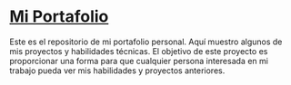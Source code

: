 # [Mi Portafolio](https://diegozdgl10.github.io/mi-portafolio/)

Este es el repositorio de mi portafolio personal. Aquí muestro algunos de mis proyectos y habilidades técnicas. El objetivo de este proyecto es proporcionar una forma para que cualquier persona interesada en mi trabajo pueda ver mis habilidades y proyectos anteriores.
